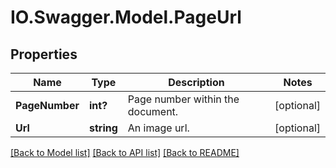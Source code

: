 # IO.Swagger.Model.PageUrl
## Properties

Name | Type | Description | Notes
------------ | ------------- | ------------- | -------------
**PageNumber** | **int?** | Page number within the document. | [optional] 
**Url** | **string** | An image url. | [optional] 

[[Back to Model list]](../README.md#documentation-for-models) [[Back to API list]](../README.md#documentation-for-api-endpoints) [[Back to README]](../README.md)

